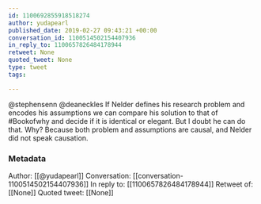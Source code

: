 ```yaml
---
id: 1100692855918518274
author: yudapearl
published_date: 2019-02-27 09:43:21 +00:00
conversation_id: 1100514502154407936
in_reply_to: 1100657826484178944
retweet: None
quoted_tweet: None
type: tweet
tags:

---
```


@stephensenn @deaneckles If Nelder defines his research problem and encodes his assumptions we can compare his solution to that of #Bookofwhy and decide if it is identical or elegant. But I doubt he can do that. Why? Because both problem and assumptions are causal, and Nelder did not speak causation.

### Metadata

Author: [[@yudapearl]]
Conversation: [[conversation-1100514502154407936]]
In reply to: [[1100657826484178944]]
Retweet of: [[None]]
Quoted tweet: [[None]]
